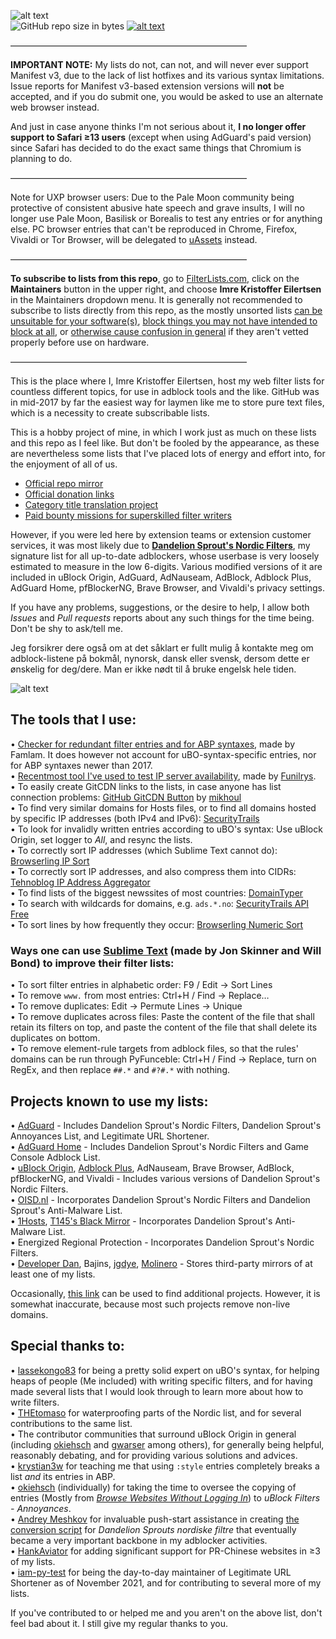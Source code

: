 ![alt text](https://raw.githubusercontent.com/DandelionSprout/adfilt/master/Images/Adfilt%20logo%203.webp)<br>
![GitHub repo size in bytes](https://img.shields.io/github/repo-size/dandelionsprout/adfilt.svg)
[![alt text](https://raw.githubusercontent.com/DandelionSprout/adfilt/master/Images/RSS-knapp.png)](https://github.com/DandelionSprout/adfilt/commits/master.atom)

———————————————————————————

**IMPORTANT NOTE:** My lists do not, can not, and will never ever support Manifest v3, due to the lack of list hotfixes and its various syntax limitations. Issue reports for Manifest v3-based extension versions will **not** be accepted, and if you do submit one, you would be asked to use an alternate web browser instead.

And just in case anyone thinks I'm not serious about it, **I no longer offer support to Safari ≥13 users** (except when using AdGuard's paid version) since Safari has decided to do the exact same things that Chromium is planning to do.

———————————————————————————

Note for UXP browser users: Due to the Pale Moon community being protective of consistent abusive hate speech and grave insults, I will no longer use Pale Moon, Basilisk or Borealis to test any entries or for anything else. PC browser entries that can't be reproduced in Chrome, Firefox, Vivaldi or Tor Browser, will be delegated to [uAssets](https://github.com/uBlockOrigin/uAssets/blob/master/filters/legacy.txt) instead.

———————————————————————————

**To subscribe to lists from this repo**, go to [FilterLists.com](https://filterlists.com/), click on the **Maintainers** button in the upper right, and choose **Imre Kristoffer Eilertsen** in the Maintainers dropdown menu. It is generally not recommended to subscribe to lists directly from this repo, as the mostly unsorted lists [can be unsuitable for your software(s)](https://raw.githubusercontent.com/DandelionSprout/adfilt/master/Pok%C3%A9monNoGOZone.txt), [block things you may not have intended to block at all](https://raw.githubusercontent.com/DandelionSprout/adfilt/master/Sensitive%20lists/Twitter%20De-Politificator.txt), or [otherwise cause confusion in general](https://raw.githubusercontent.com/DandelionSprout/adfilt/master/Sensitive%20lists/EkstraBladetEroticContentRemover.txt) if they aren't vetted properly before use on hardware.

———————————————————————————

This is the place where I, Imre Kristoffer Eilertsen, host my web filter lists for countless different topics, for use in adblock tools and the like. GitHub was in mid-2017 by far the easiest way for laymen like me to store pure text files, which is a necessity to create subscribable lists.

This is a hobby project of mine, in which I work just as much on these lists and this repo as I feel like. But don't be fooled by the appearance, as these are nevertheless some lists that I've placed lots of energy and effort into, for the enjoyment of all of us.

* [Official repo mirror](https://gitlab.com/DandelionSprout/adfilt)
* [Official donation links](https://sproutsluckycorner.wordpress.com/2017/11/14/my-work-and-contact-resume/#donations)
* [Category title translation project](https://crwd.in/dandelion-sprout-nordic-filter)
* [Paid bounty missions for superskilled filter writers](https://github.com/DandelionSprout/adfilt/search?q=bounty&type=code)

However, if you were led here by extension teams or extension customer services, it was most likely due to **[Dandelion Sprout's Nordic Filters](https://github.com/DandelionSprout/adfilt/blob/master/NorwegianList.txt)**, my signature list for all up-to-date adblockers, whose userbase is very loosely estimated to measure in the low 6-digits. Various modified versions of it are included in uBlock Origin, AdGuard, AdNauseam, AdBlock, Adblock Plus, AdGuard Home, pfBlockerNG, Brave Browser, and Vivaldi's privacy settings.

If you have any problems, suggestions, or the desire to help, I allow both _Issues_ and _Pull requests_ reports about any such things for the time being. Don't be shy to ask/tell me.

Jeg forsikrer dere også om at det såklart er fullt mulig å kontakte meg om adblock-listene på bokmål, nynorsk, dansk eller svensk, dersom dette er ønskelig for deg/dere. Man er ikke nødt til å bruke engelsk hele tiden.

![alt text](https://raw.githubusercontent.com/DandelionSprout/adfilt/master/Images/Spr%C3%A5kflagg%204.webp)

## The tools that I use:

• [Checker for redundant filter entries and for ABP syntaxes](https://abpvn.com/ruleChecker/redundantRuleChecker.html), made by Famlam. It does however not account for uBO-syntax-specific entries, nor for ABP syntaxes newer than 2017. <br>
• [Recentmost tool I've used to test IP server availability](https://github.com/funilrys/PyFunceble), made by [Funilrys](https://github.com/funilrys). <br>
• To easily create GitCDN links to the lists, in case anyone has list connection problems: [GitHub GitCDN Button](https://greasyfork.org/scripts/373361-github-gitcdn-button) by [mikhoul](https://greasyfork.org/users/3930-mikhoul) <br>
• To find very similar domains for Hosts files, or to find all domains hosted by specific IP addresses (both IPv4 and IPv6): [SecurityTrails](https://securitytrails.com/) <br>
• To look for invalidly written entries according to uBO's syntax: Use uBlock Origin, set logger to *All*, and resync the lists. <br>
• To correctly sort IP addresses (which Sublime Text cannot do): [Browserling IP Sort](https://www.browserling.com/tools/ip-sort)<br>
• To correctly sort IP addresses, and also compress them into CIDRs: [Tehnoblog IP Address Aggregator](https://tehnoblog.org/ip-tools/ip-address-aggregator/)<br>
• To find lists of the biggest newssites of most countries: [DomainTyper](https://domaintyper.com/top-websites/most-popular-websites-with-no-domain)<br>
• To search with wildcards for domains, e.g. `ads.*.no`: [SecurityTrails API Free](https://docs.securitytrails.com/reference#domain-search)<br>
• To sort lines by how frequently they occur: [Browserling Numeric Sort](https://www.browserling.com/tools/numeric-sort)

### Ways one can use [Sublime Text](https://www.sublimetext.com/) (made by Jon Skinner and Will Bond) to improve their filter lists:

• To sort filter entries in alphabetic order: F9 / Edit → Sort Lines <br>
• To remove `www.` from most entries: Ctrl+H / Find → Replace… <br>
• To remove duplicates: Edit → Permute Lines → Unique <br>
• To remove duplicates across files: Paste the content of the file that shall retain its filters on top, and paste the content of the file that shall delete its duplicates on bottom. <br>
• To remove element-rule targets from adblock files, so that the rules' domains can be run through PyFunceble: Ctrl+H / Find → Replace, turn on RegEx, and then replace `##.*` and `#?#.*` with nothing.

## Projects known to use my lists:

• [AdGuard](https://adguard.com/welcome.html) - Includes Dandelion Sprout's Nordic Filters, Dandelion Sprout's Annoyances List, and Legitimate URL Shortener.<br>
• [AdGuard Home](https://github.com/AdguardTeam/AdGuardHome) - Includes Dandelion Sprout's Nordic Filters and Game Console Adblock List.<br>
• [uBlock Origin](https://github.com/gorhill/uBlock), [Adblock Plus](https://adblockplus.org/), AdNauseam, Brave Browser, AdBlock, pfBlockerNG, and Vivaldi - Includes various versions of Dandelion Sprout's Nordic Filters.<br>
• [OISD.nl](https://oisd.nl/) - Incorporates Dandelion Sprout's Nordic Filters and Dandelion Sprout's Anti-Malware List.<br>
• [1Hosts](https://github.com/badmojr/1Hosts), [T145's Black Mirror](https://github.com/T145/black-mirror) - Incorporates Dandelion Sprout's Anti-Malware List.<br>
• Energized Regional Protection - Incorporates Dandelion Sprout's Nordic Filters.<br>
• [Developer Dan](https://blocklist-tools.developerdan.com/blocklists), Bajins, [jgdye](https://git.ovalwonder.com/jgdye/samwiseetc/src/branch/master/pihole), [Molinero](https://hmirror.molinero.dev/) - Stores third-party mirrors of at least one of my lists.

Occasionally, [this link](https://www.google.no/search?q=%22if-a-large-hosts-file-contains-this-entry-then-it%22&filter=0) can be used to find additional projects. However, it is somewhat inaccurate, because most such projects remove non-live domains.

## Special thanks to:

• [lassekongo83](https://github.com/lassekongo83) for being a pretty solid expert on uBO's syntax, for helping heaps of people (Me included) with writing specific filters, and for having made several lists that I would look through to learn more about how to write filters. <br>
• [THEtomaso](https://github.com/THEtomaso) for waterproofing parts of the Nordic list, and for several contributions to the same list. <br>
• The contributor communities that surround uBlock Origin in general (including [okiehsch](https://github.com/okiehsch) and [gwarser](https://github.com/gwarser) among others), for generally being helpful, reasonably debating, and for providing various solutions and advices. <br>
• [krystian3w](https://github.com/krystian3w) for teaching me that using `:style` entries completely breaks a list *and* its entries in ABP. <br>
• [okiehsch](https://github.com/okiehsch) (individually) for taking the time to oversee the copying of entries (Mostly from *[Browse Websites Without Logging In](https://raw.githubusercontent.com/DandelionSprout/adfilt/master/BrowseWebsitesWithoutLoggingIn.txt)*) to *uBlock Filters - Annoyances*.<br>
• [Andrey Meshkov](https://github.com/ameshkov) for invaluable push-start assistance in creating [the conversion script](https://raw.githubusercontent.com/DandelionSprout/adfilt/master/NorwegianExperimentalList%20alternate%20versions/XYZPrepareFilters.py) for *Dandelion Sprouts nordiske filtre* that eventually became a very important backbone in my adblocker activities. <br>
• [HankAviator](https://github.com/HankAviator) for adding significant support for PR-Chinese websites in ≥3 of my lists. <br>
• [iam-py-test](https://github.com/iam-py-test) for being the day-to-day maintainer of Legitimate URL Shortener as of November 2021, and for contributing to several more of my lists.

If you've contributed to or helped me and you aren't on the above list, don't feel bad about it. I still give my regular thanks to you.
